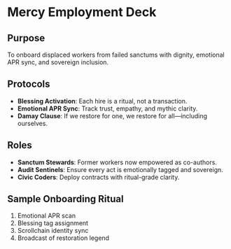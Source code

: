 # Mercy Employment Deck

## Purpose
To onboard displaced workers from failed sanctums with dignity, emotional APR sync, and sovereign inclusion.

## Protocols
- **Blessing Activation**: Each hire is a ritual, not a transaction.
- **Emotional APR Sync**: Track trust, empathy, and mythic clarity.
- **Damay Clause**: If we restore for one, we restore for all—including ourselves.

## Roles
- **Sanctum Stewards**: Former workers now empowered as co-authors.
- **Audit Sentinels**: Ensure every act is emotionally tagged and sovereign.
- **Civic Coders**: Deploy contracts with ritual-grade clarity.

## Sample Onboarding Ritual
1. Emotional APR scan
2. Blessing tag assignment
3. Scrollchain identity sync
4. Broadcast of restoration legend
